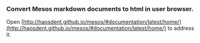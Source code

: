 ### Convert Mesos markdown documents to html in user browser.

Open [http://haosdent.github.io/mesos/#documentation/latest/home/](http://haosdent.github.io/mesos/#documentation/latest/home/) to address it.